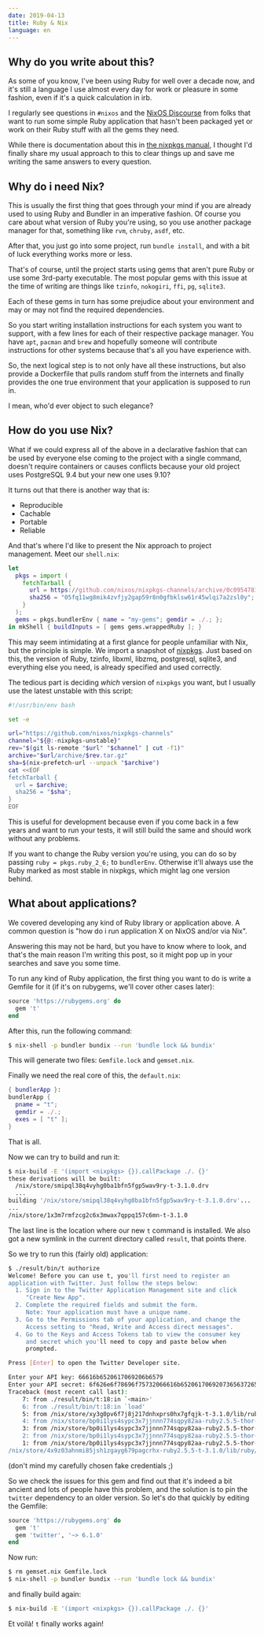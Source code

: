 ```yaml
---
date: 2019-04-13
title: Ruby & Nix
language: en
---
```


## Why do you write about this?

As some of you know, I've been using Ruby for well over a decade now, and it's
still a language I use almost every day for work or pleasure in some fashion,
even if it's a quick calculation in irb.

I regularly see questions in `#nixos` and the
[NixOS Discourse](https://discourse.nixos.org/) from folks that want to run some
simple Ruby application that hasn't been packaged yet or work on their Ruby
stuff with all the gems they need.

While there is documentation about this in
[the nixpkgs manual](https://nixos.org/nixpkgs/manual/#sec-language-ruby),
I thought I'd finally share my usual approach to this to clear things up and
save me writing the same answers to every question.

## Why do i need Nix?

This is usually the first thing that goes through your mind if you are already
used to using Ruby and Bundler in an imperative fashion.
Of course you care about what version of Ruby you're using, so you use another
package manager for that, something like `rvm`, `chruby`, `asdf`, etc.

After that, you just go into some project, run `bundle install`, and with a bit
of luck everything works more or less.

That's of course, until the project starts using gems that aren't pure Ruby or
use some 3rd-party executable. The most popular gems with this issue at the
time of writing are things like `tzinfo`, `nokogiri`, `ffi`, `pg`, `sqlite3`.

Each of these gems in turn has some prejudice about your environment and may or
may not find the required dependencies.

So you start writing installation instructions for each system you want to
support, with a few lines for each of their respective package manager. You have
`apt`, `pacman` and `brew` and hopefully someone will contribute instructions
for other systems because that's all you have experience with.

So, the next logical step is to not only have all these instructions, but also
provide a Dockerfile that pulls random stuff from the internets and finally
provides the one true environment that your application is supposed to run in.

I mean, who'd ever object to such elegance?

## How do you use Nix?

What if we could express all of the above in a declarative fashion that can be
used by everyone else coming to the project with a single command, doesn't
require containers or causes conflicts because your old project uses PostgreSQL
9.4 but your new one uses 9.10?

It turns out that there is another way that is:

* Reproducible
* Cachable
* Portable
* Reliable

And that's where I'd like to present the Nix approach to project management.
Meet our `shell.nix`:

```nix
let
  pkgs = import (
    fetchTarball {
      url = https://github.com/nixos/nixpkgs-channels/archive/0c0954781e257b8b0dc49341795a2fe7d96945a3.tar.gz;
      sha256 = "05fq11wg8mik4zvfjy2gap59r8n0gfbklsw61r45wlqi7a2zsl0y";
    }
  );
  gems = pkgs.bundlerEnv { name = "my-gems"; gemdir = ./.; };
in mkShell { buildInputs = [ gems gems.wrappedRuby ]; }
```

This may seem intimidating at a first glance for people unfamiliar with Nix, but
the principle is simple.
We import a snapshot of [nixpkgs](https://nixos.org/nixpkgs/).
Just based on this, the version of Ruby, tzinfo, libxml, libzmq, postgresql,
sqlite3, and everything else you need, is already specified and used correctly.

The tedious part is deciding _which_ version of `nixpkgs` you want, but I
usually use the latest unstable with this script:

```bash
#!/usr/bin/env bash

set -e

url="https://github.com/nixos/nixpkgs-channels"
channel="${@:-nixpkgs-unstable}"
rev="$(git ls-remote "$url" "$channel" | cut -f1)"
archive="$url/archive/$rev.tar.gz"
sha=$(nix-prefetch-url --unpack "$archive")
cat <<EOF
fetchTarball {
  url = $archive;
  sha256 = "$sha";
}
EOF
```

This is useful for development because even if you come back in a few years and
want to run your tests, it will still build the same and should work without any
problems.

If you want to change the Ruby version you're using, you can do so by passing
`ruby = pkgs.ruby_2_6;` to `bundlerEnv`. Otherwise it'll always use the Ruby
marked as most stable in nixpkgs, which might lag one version behind.

## What about applications?

We covered developing any kind of Ruby library or application above. A common
question is "how do i run application X on NixOS and/or via Nix".

Answering this may not be hard, but you have to know where to look, and that's
the main reason I'm writing this post, so it might pop up in your searches and
save you some time.

To run any kind of Ruby application, the first thing you want to do is write a
Gemfile for it (if it's on rubygems, we'll cover other cases later):

```ruby
source 'https://rubygems.org' do
  gem 't'
end
```

After this, run the following command:

```bash
$ nix-shell -p bundler bundix --run 'bundle lock && bundix'
```

This will generate two files: `Gemfile.lock` and `gemset.nix`.

Finally we need the real core of this, the `default.nix`:

```nix
{ bundlerApp }:
bundlerApp {
  pname = "t";
  gemdir = ./.;
  exes = [ "t" ];
}
```

That is all.

Now we can try to build and run it:

```bash
$ nix-build -E '(import <nixpkgs> {}).callPackage ./. {}'
these derivations will be built:
  /nix/store/smipql38q4vyhg0ba1bfn5fgp5wav9ry-t-3.1.0.drv
  ...
building '/nix/store/smipql38q4vyhg0ba1bfn5fgp5wav9ry-t-3.1.0.drv'...
...
/nix/store/1x3m7rmfzcg2c6x3mwax7qppq157c6mn-t-3.1.0
```

The last line is the location where our new `t` command is installed. We also
got a new symlink in the current directory called `result`, that points there.

So we try to run this (fairly old) application:

```bash
$ ./result/bin/t authorize
Welcome! Before you can use t, you'll first need to register an
application with Twitter. Just follow the steps below:
  1. Sign in to the Twitter Application Management site and click
     "Create New App".
  2. Complete the required fields and submit the form.
     Note: Your application must have a unique name.
  3. Go to the Permissions tab of your application, and change the
     Access setting to "Read, Write and Access direct messages".
  4. Go to the Keys and Access Tokens tab to view the consumer key
     and secret which you'll need to copy and paste below when
     prompted.

Press [Enter] to open the Twitter Developer site. 

Enter your API key: 66616b6520617069206b6579
Enter your API secret: 6f626e6f78696f75732066616b652061706920736563726574
Traceback (most recent call last):
	7: from ./result/bin/t:18:in `<main>'
	6: from ./result/bin/t:18:in `load'
	5: from /nix/store/xy3g0pv6f7j8j217dnhxprs0hx7gfqjk-t-3.1.0/lib/ruby/gems/2.5.0/gems/t-3.1.0/bin/t:20:in `<top (required)>'
	4: from /nix/store/bp0i1lys4sypc3x7jjnnn774sqpy82aa-ruby2.5.5-thor-0.20.3/lib/ruby/gems/2.5.0/gems/thor-0.20.3/lib/thor/base.rb:466:in `start'
	3: from /nix/store/bp0i1lys4sypc3x7jjnnn774sqpy82aa-ruby2.5.5-thor-0.20.3/lib/ruby/gems/2.5.0/gems/thor-0.20.3/lib/thor.rb:387:in `dispatch'
	2: from /nix/store/bp0i1lys4sypc3x7jjnnn774sqpy82aa-ruby2.5.5-thor-0.20.3/lib/ruby/gems/2.5.0/gems/thor-0.20.3/lib/thor/invocation.rb:126:in `invoke_command'
	1: from /nix/store/bp0i1lys4sypc3x7jjnnn774sqpy82aa-ruby2.5.5-thor-0.20.3/lib/ruby/gems/2.5.0/gems/thor-0.20.3/lib/thor/command.rb:27:in `run'
/nix/store/4x9z03ahnmi85jsh1zgayg679pagcrhx-ruby2.5.5-t-3.1.0/lib/ruby/gems/2.5.0/gems/t-3.1.0/lib/t/cli.rb:82:in `authorize': uninitialized constant Twitter::REST::Client::BASE_URL (NameError)
```

(don't mind my carefully chosen fake credentials ;)

So we check the issues for this gem and find out that it's indeed a bit ancient
and lots of people have this problem, and the solution is to pin the `twitter`
dependency to an older version. So let's do that quickly by editing the Gemfile:

```ruby
source 'https://rubygems.org' do
  gem 't'
  gem 'twitter', '~> 6.1.0'
end
```

Now run:

```bash
$ rm gemset.nix Gemfile.lock
$ nix-shell -p bundler bundix --run 'bundle lock && bundix'
```

and finally build again:

```bash
$ nix-build -E '(import <nixpkgs> {}).callPackage ./. {}'
```

Et voilà! `t` finally works again!
